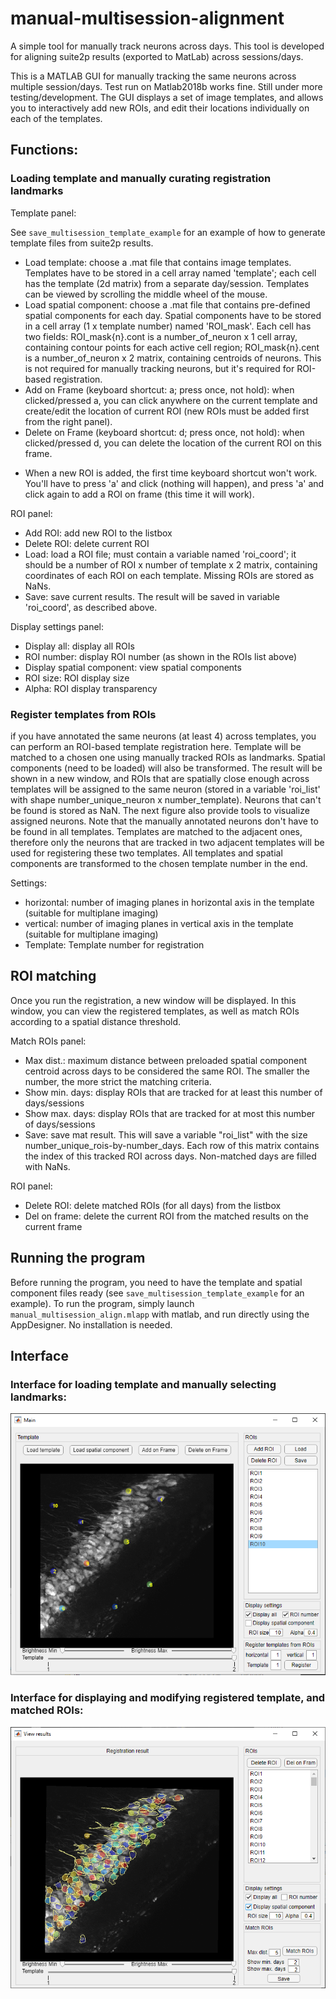 # manual-multisession-alignment
A simple tool for manually track neurons across days.
This tool is developed for aligning suite2p results (exported to MatLab) across sessions/days.

This is a MATLAB GUI for manually tracking the same neurons across multiple session/days. Test run on Matlab2018b works fine. Still under more testing/development. The GUI displays a set of image templates, and allows you to interactively add new ROIs, and edit their locations individually on each of the templates.

## Functions:
### Loading template and manually curating registration landmarks
Template panel:

See `save_multisession_template_example` for an example of how to generate template files from suite2p results.
- Load template: choose a .mat file that contains image templates. Templates have to be stored in a cell array named 'template'; each cell has the template (2d matrix) from a separate day/session.
  Templates can be viewed by scrolling the middle wheel of the mouse.
- Load spatial component: choose a .mat file that contains pre-defined spatial components for each day. Spatial components have to be stored in a cell array (1 x template number) named 'ROI_mask'. Each cell has two fields: ROI_mask{n}.cont is a number_of_neuron x 1 cell array, containing contour points for each active cell region; ROI_mask{n}.cent is a number_of_neuron x 2 matrix, containing centroids of neurons. This is not required for manually tracking neurons, but it's required for ROI-based registration.
- Add on Frame (keyboard shortcut: a; press once, not hold): when clicked/pressed a, you can click anywhere on the current template and create/edit the location of current ROI (new ROIs must be added first from the right panel).
- Delete on Frame (keyboard shortcut: d; press once, not hold): when clicked/pressed d, you can delete the location of the current ROI on this frame.
* When a new ROI is added, the first time keyboard shortcut won't work. You'll have to press 'a' and click (nothing will happen), and press 'a' and click again to add a ROI on frame (this time it will work).

ROI panel:
- Add ROI: add new ROI to the listbox
- Delete ROI: delete current ROI
- Load: load a ROI file; must contain a variable named 'roi_coord'; it should be a number of ROI x number of template x 2 matrix, containing coordinates of each ROI on each template. Missing ROIs are stored as NaNs.
- Save: save current results. The result will be saved in variable 'roi_coord', as described above.

Display settings panel:
- Display all: display all ROIs
- ROI number: display ROI number (as shown in the ROIs list above)
- Display spatial component: view spatial components
- ROI size: ROI display size
- Alpha: ROI display transparency

### Register templates from ROIs
if you have annotated the same neurons (at least 4) across templates, you can perform an ROI-based template registration here. Template will be matched to a chosen one using manually tracked ROIs as landmarks. Spatial components (need to be loaded) will also be transformed. The result will be shown in a new window, and ROIs that are spatially close enough across templates will be assigned to the same neuron (stored in a variable 'roi_list' with shape number_unique_neuron x number_template). Neurons that can't be found is stored as NaN. The next figure also provide tools to visualize assigned neurons.
Note that the manually annotated neurons don't have to be found in all templates. Templates are matched to the adjacent ones, therefore only the neurons that are tracked in two adjacent templates will be used for registering these two templates. All templates and spatial components are transformed to the chosen template number in the end.

Settings:
- horizontal: number of imaging planes in horizontal axis in the template (suitable for multiplane imaging)
- vertical: number of imaging planes in vertical axis in the template (suitable for multiplane imaging)
- Template: Template number for registration

## ROI matching
Once you run the registration, a new window will be displayed. In this window, you can view the registered templates, as well as match ROIs according to a spatial distance threshold.

Match ROIs panel:
- Max dist.: maximum distance between preloaded spatial component centroid across days to be considered the same ROI. The smaller the number, the more strict the matching criteria.
- Show min. days: display ROIs that are tracked for at least this number of days/sessions
- Show max. days: display ROIs that are tracked for at most this number of days/sessions
- Save: save mat result. This will save a variable "roi_list" with the size number_unique_rois-by-number_days. Each row of this matrix contains the index of this tracked ROI across days. Non-matched days are filled with NaNs. 

ROI panel:
- Delete ROI: delete matched ROIs (for all days) from the listbox
- Del on frame: delete the current ROI from the matched results on the current frame

## Running the program
Before running the program, you need to have the template and spatial component files ready (see `save_multisession_template_example` for an example).
To run the program, simply launch `manual_multisession_align.mlapp` with matlab, and run directly using the AppDesigner. No installation is needed.

## Interface
### Interface for loading template and manually selecting landmarks:

![plot](./template_interface.PNG)


### Interface for displaying and modifying registered template, and matched ROIs:

![plot](./registration_result_interface.PNG)
